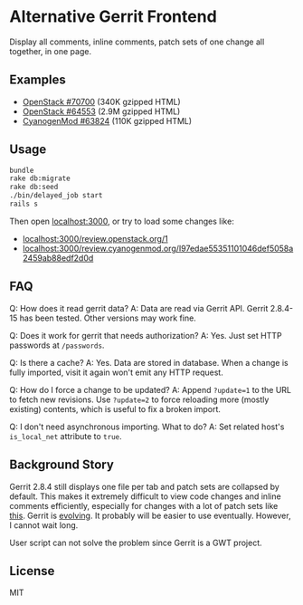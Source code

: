 Alternative Gerrit Frontend
===========================

Display all comments, inline comments, patch sets of one change all together, in one page.

Examples
--------
* [OpenStack #70700](http://quark-zju.github.io/gerrit-frontend/examples/review.openstack.org_70700.html) (340K gzipped HTML)
* [OpenStack #64553](http://quark-zju.github.io/gerrit-frontend/examples/review.openstack.org_64553.html) (2.9M gzipped HTML)
* [CyanogenMod #63824](http://quark-zju.github.io/gerrit-frontend/examples/review.cyanogenmod.org_63824.html) (110K gzipped HTML)

Usage
-----
```bash
bundle
rake db:migrate
rake db:seed
./bin/delayed_job start
rails s
```

Then open [localhost:3000](http://localhost:3000), or try to load some changes like:
* [localhost:3000/review.openstack.org/1](http://localhost:3000/review.openstack.org/1)
* [localhost:3000/review.cyanogenmod.org/I97edae55351101046def5058a2459ab88edf2d0d](http://localhost:3000/review.cyanogenmod.org/I97edae55351101046def5058a2459ab88edf2d0d)

FAQ
---
Q: How does it read gerrit data?
A: Data are read via Gerrit API. Gerrit 2.8.4-15 has been tested. Other versions may work fine.

Q: Does it work for gerrit that needs authorization?
A: Yes. Just set HTTP passwords at `/passwords`.

Q: Is there a cache?
A: Yes. Data are stored in database. When a change is fully imported, visit it again won't emit any HTTP request.

Q: How do I force a change to be updated?
A: Append `?update=1` to the URL to fetch new revisions. Use `?update=2` to force reloading more (mostly existing) contents, which is useful to fix a broken import.

Q: I don't need asynchronous importing. What to do?
A: Set related host's `is_local_net` attribute to `true`.

Background Story
----------------
Gerrit 2.8.4 still displays one file per tab and patch sets are collapsed by default.
This makes it extremely difficult to view code changes and inline comments efficiently, especially for changes with a lot of patch sets like [this](https://review.openstack.org/#/c/64553/).
Gerrit is [evolving](https://code.google.com/p/gerrit/issues/detail?id=938). It probably will be easier to use eventually. However, I cannot wait long.

User script can not solve the problem since Gerrit is a GWT project.

License
-------
MIT
